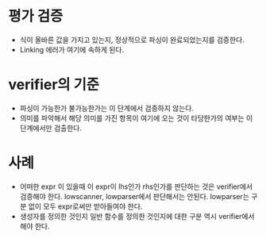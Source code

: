 # 평가 검증

* 식이 올바른 값을 가지고 있는지, 정상적으로 파싱이 완료되었는지를 검증한다.
* Linking 에러가 여기에 속하게 된다.

# verifier의 기준
* 파싱이 가능한가 불가능한가는 이 단계에서 검증하지 않는다.
* 의미를 파악해서 해당 의미를 가진 항목이 여기에 오는 것이 타당한가의 여부는 이 단계에서만 검출한다.

# 사례
* 어떠한 expr 이 있을때 이 expr이 lhs인가 rhs인가를 판단하는 것은 verifier에서 검증해야 한다. lowscanner, lowparser에서 판단해서는 안된다. lowparser는 구분 없이 모두 expr로써만 받아들여야 한다.
* 생성자를 정의한 것인지 일반 함수를 정의한 것인지에 대한 구분 역시 verifier에서 해야 한다.
